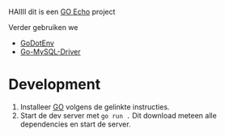 HAIIII dit is een [GO Echo](https://echo.labstack.com/docs) project

Verder gebruiken we
- [GoDotEnv](https://pkg.go.dev/github.com/joho/godotenv)
- [Go-MySQL-Driver](https://pkg.go.dev/github.com/go-sql-driver/mysql)

# Development
1. Installeer [GO](https://golang.org/doc/install) volgens de gelinkte instructies.
2. Start de dev server met `go run .`
    Dit download meteen alle dependencies en start de server.